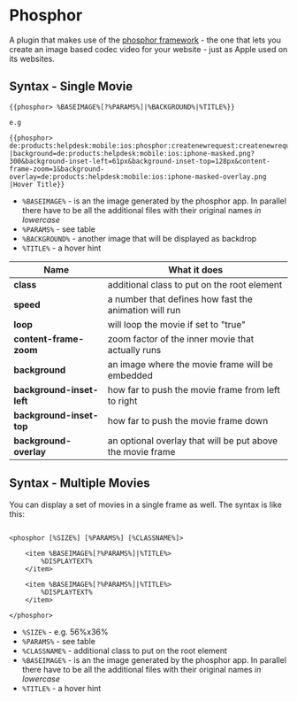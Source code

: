 Phosphor
========

A plugin that makes use of the [phosphor framework](https://github.com/divergentmedia/phosphorframework) - the one that lets you create an image based codec video for your website - just as Apple used on its websites.

Syntax - Single Movie
------
```
{{phosphor> %BASEIMAGE%[?%PARAMS%]|%BACKGROUND%|%TITLE%}}

e.g

{{phosphor> de:products:helpdesk:mobile:ios:phosphor:createnewrequest:createnewrequest.jpg |background=de:products:helpdesk:mobile:ios:iphone-masked.png?300&background-inset-left=61px&background-inset-top=128px&content-frame-zoom=1&background-overlay=de:products:helpdesk:mobile:ios:iphone-masked-overlay.png |Hover Title}}
```

  * `%BASEIMAGE%` - is an the image generated by the phosphor app. In parallel there have to be all the additional files with their original names _in lowercase_
  * `%PARAMS%` - see table
  * `%BACKGROUND%` - another image that will be displayed as backdrop
  * `%TITLE%` - a hover hint

Name | What it does
-----|-------------
**class** | additional class to put on the root element
**speed** | a number that defines how fast the animation will run
**loop** | will loop the movie if set to "true"
**content-frame-zoom** | zoom factor of the inner movie that actually runs
**background** | an image where the movie frame will be embedded
**background-inset-left** | how far to push the movie frame from left to right
**background-inset-top** | how far to push the movie frame down
**background-overlay** | an optional overlay that will be put above the movie frame

Syntax - Multiple Movies
----
You can display a set of movies in a single frame as well. The syntax is like this:

```

<phosphor [%SIZE%] [%PARAMS%] [%CLASSNAME%]>

    <item %BASEIMAGE%[?%PARAMS%]|%TITLE%>
        %DISPLAYTEXT%
    </item>

    <item %BASEIMAGE%[?%PARAMS%]|%TITLE%>
        %DISPLAYTEXT%
    </item>

</phosphor>

```

  * `%SIZE%` - e.g. 56%x36%
  * `%PARAMS%` - see table
  * `%CLASSNAME%` - additional class to put on the root element
  * `%BASEIMAGE%` - is an the image generated by the phosphor app. In parallel there have to be all the additional files with their original names _in lowercase_
  * `%TITLE%` - a hover hint
